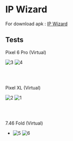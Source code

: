 # IP Wizard

For download apk : <a href="https://drive.google.com/file/d/1pdjX-uNBWMVbCVGPXBlTcFoiGPi1sywL/view?usp=drive_link">IP Wizard</a>

## Tests

Pixel 6 Pro (Virtual)

![3](https://github.com/Thisal-D/IP-Wizard/assets/93121062/b23572eb-60c7-49aa-b923-dc2b3f918e3c) ![4](https://github.com/Thisal-D/IP-Wizard/assets/93121062/e503b927-364d-4dd0-80b8-c62d870943b6)

<br><br>

Pixel XL (Virtual)

![2](https://github.com/Thisal-D/IP-Wizard/assets/93121062/af5650e7-c781-45ce-927b-9c6eaa28e29f) ![1](https://github.com/Thisal-D/IP-Wizard/assets/93121062/7e2d9b43-e8df-4ea4-95fc-7d5022ddacfb)

<br><br>

7.46 Fold (Virtual)

- ![5](https://github.com/Thisal-D/IP-Wizard/assets/93121062/7cb130c2-6003-4af6-badf-09d7352b988f) ![6](https://github.com/Thisal-D/IP-Wizard/assets/93121062/127a7d68-7192-45db-938d-a5c7d5bce3e8)
